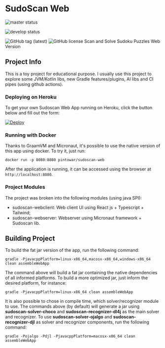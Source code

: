 # SudoScan Web
![master status](https://github.com/pintowar/sudoscan-web/actions/workflows/gradle_master.yml/badge.svg?branch=master)

![develop status](https://github.com/pintowar/sudoscan-web/actions/workflows/gradle_develop.yml/badge.svg?branch=develop)

![GitHub tag (latest)](https://img.shields.io/github/v/tag/pintowar/sudoscan-web)
![GitHub license](https://img.shields.io/github/license/pintowar/sudoscan-web)
Scan and Solve Sudoku Puzzles Web Version

## Project Info

This is a toy project for educational purpose.
I usually use this project to explore some JVM/Kotlin libs, new Gradle features/plugins,
AI libs and CI pipes (using github actions).

### Deploying on Heroku

To get your own Sudoscan Web App running on Heroku, click the button below and fill out the form:

[![Deploy](https://www.herokucdn.com/deploy/button.svg)](https://heroku.com/deploy?template=https://github.com/pintowar/sudoscan-web)

### Running with Docker

Thanks to GraamVM and Micronaut, it's possible to use the native version of this app using docker. To try it, just run:

`docker run -p 8080:8080 pintowar/sudoscan-web`

After the application is running, it can be accessed using the browser at `http://localhost:8080`.

### Project Modules

The project was broken into the following modules (using java SPI):

* sudoscan-webclient: Web client UI using React js + Typescript + Tailwind;
* sudoscan-webserver: Webserver using Micronaut framework + Sudoscan lib.

## Building Project

To build the fat jar version of the app, run the following command:

`gradle -PjavacppPlatform=linux-x86_64,macosx-x86_64,windows-x86_64 clean assembleWebApp`

The command above will build a fat jar containing the native dependencies of all informed platforms. 
To build a more optimized jar, just inform the desired platform, for instance: 

`gradle -PjavacppPlatform=linux-x86_64 clean assembleWebApp`

It is also possible to chose in compile time, which solver/recognizer module to use. The commands above (by default)
will generate a jar using **sudoscan-solver-choco** and **sudoscan-recognizer-dl4j** as the main solver and recognizer.
To use **sudoscan-solver-ojalgo** and **sudoscan-recognizer-djl** as solver and recognizer components,
run the following command:

`gradle -Pojalgo -Pdjl -PjavacppPlatform=macosx-x86_64 clean assembleWebApp`